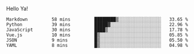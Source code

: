 Hello Ya!

<!--START_SECTION:waka-->

```text
Markdown         58 mins         ████████▒░░░░░░░░░░░░░░░░   33.65 %
Python           39 mins         █████▓░░░░░░░░░░░░░░░░░░░   22.96 %
JavaScript       30 mins         ████▒░░░░░░░░░░░░░░░░░░░░   17.78 %
Vue.js           10 mins         █▒░░░░░░░░░░░░░░░░░░░░░░░   05.85 %
JSON             9 mins          █▒░░░░░░░░░░░░░░░░░░░░░░░   05.50 %
YAML             8 mins          █▒░░░░░░░░░░░░░░░░░░░░░░░   04.98 %
```

<!--END_SECTION:waka-->
